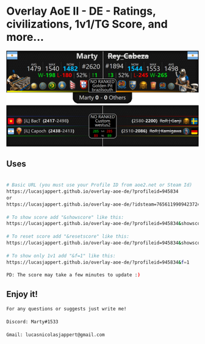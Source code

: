 # Overlay AoE II - DE - Ratings, civilizations, 1v1/TG Score, and more...

![wallpaper](https://raw.githubusercontent.com/LucasJappert/overlay-aoe-de/main/img/wallpaper.png)
![wallpaper](https://raw.githubusercontent.com/LucasJappert/overlay-aoe-de/main/img/wallpaper1.png)

## Uses


```bash

# Basic URL (you must use your Profile ID from aoe2.net or Steam Id)
https://lucasjappert.github.io/overlay-aoe-de/?profileid=945834
or
https://lucasjappert.github.io/overlay-aoe-de/?idsteam=76561199094237242

# To show score add "&showscore" like this:
https://lucasjappert.github.io/overlay-aoe-de/?profileid=945834&showscore

# To reset score add "&resetscore" like this:
https://lucasjappert.github.io/overlay-aoe-de/?profileid=945834&showscore&resetscore

# To show only 1v1 add "&f=1" like this:
https://lucasjappert.github.io/overlay-aoe-de/?profileid=945834&f=1

PD: The score may take a few minutes to update :)
```

## Enjoy it!

```bash
For any questions or suggests just write me!

Discord: Marty#1533

Gmail: lucasnicolasjappert@gmail.com
```

